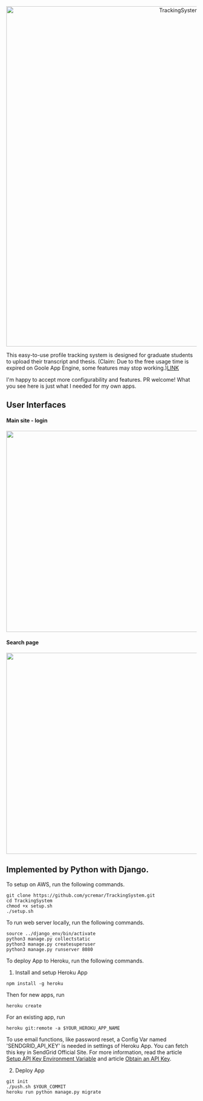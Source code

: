 <div align="center">
	<img width="900" src="https://github.com/qianqiuzhongdu/TrackingSystem/blob/master/logo.png" alt="TrackingSystem">
	<br>
</div>

This easy-to-use profile tracking system is designed for graduate students to upload their transcript and thesis. (Claim: Due to the free usage time is expired on Goole App Engine, some features may stop working.)[LINK](https://lateral-insight-272819.appspot.com/)

I'm happy to accept more configurability and features. PR welcome! What you see here is just what I needed for my own apps.

## User Interfaces

#### Main site - login

<img src="https://github.com/qianqiuzhongdu/TrackingSystem/blob/master/login.png" width="532">

#### Search page

<img src="https://github.com/qianqiuzhongdu/TrackingSystem/blob/master/search.png" width="532">

## Implemented by Python with Django.

To setup on AWS, run the following commands.

```
git clone https://github.com/ycremar/TrackingSystem.git
cd TrackingSystem
chmod +x setup.sh
./setup.sh
```

To run web server locally, run the following commands.

```
source ../django_env/bin/activate
python3 manage.py collectstatic
python3 manage.py createsuperuser
python3 manage.py runserver 8080
```

To deploy App to Heroku, run the following commands.

1. Install and setup Heroku App

```
npm install -g heroku
```

Then for new apps, run

```
heroku create
```

For an existing app, run

```
heroku git:remote -a $YOUR_HEROKU_APP_NAME
```

To use email functions, like password reset, a Config Var named 'SENDGRID_API_KEY' is needed in settings of Heroku App. You can fetch this key in SendGrid Official Site. For more information, read the article [Setup API Key Environment Variable](https://devcenter.heroku.com/articles/sendgrid#setup-api-key-environment-variable) and article [Obtain an API Key](https://devcenter.heroku.com/articles/sendgrid#obtaining-an-api-key).

2. Deploy App

```
git init
./push.sh $YOUR_COMMIT
heroku run python manage.py migrate
```
